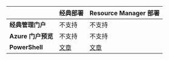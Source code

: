 | | **经典部署** | **Resource Manager 部署**|
|-----------------------------|-------------|---------------------|
| **经典管理门户** | 不支持 | 不支持 |
| **Azure 门户预览** | 不支持 | 不支持 |
| **PowerShell** | [文章](../articles/expressroute/expressroute-howto-coexist-classic.md) | [文章](../articles/expressroute/expressroute-howto-coexist-resource-manager.md) |

<!---HONumber=Mooncake_0425_2016-->
